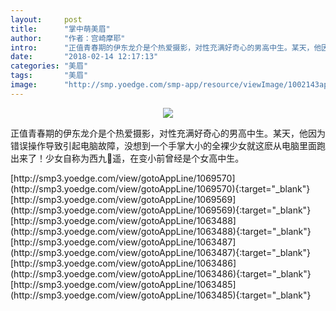 ```yaml
---
layout:     post
title:      "掌中萌美眉"
author:     "作者：宫崎摩耶"
intro:      "正值青春期的伊东龙介是个热爱摄影，对性充满好奇心的男高中生。某天，他因为错误操作导致引起电脑故障，没想到一个手掌大小的全裸少女就这麽从电脑里面跑出来了！少女自称为西九遥，在变小前曾经是个女高中生。"
date:       "2018-02-14 12:17:13"
categories: "美眉"
tags:       "美眉"
image:      "http://smp.yoedge.com/smp-app/resource/viewImage/1002143appline.png"
---
```

<div style="text-align: center">
<p><img src="http://smp.yoedge.com/smp-app/resource/viewImage/1002143appline.png"/></p>
</div>
<p class="post-meta">
<span>正值青春期的伊东龙介是个热爱摄影，对性充满好奇心的男高中生。某天，他因为错误操作导致引起电脑故障，没想到一个手掌大小的全裸少女就这麽从电脑里面跑出来了！少女自称为西九遥，在变小前曾经是个女高中生。</span>
</p>
[http://smp3.yoedge.com/view/gotoAppLine/1069570](http://smp3.yoedge.com/view/gotoAppLine/1069570){:target="_blank"}
[http://smp3.yoedge.com/view/gotoAppLine/1069569](http://smp3.yoedge.com/view/gotoAppLine/1069569){:target="_blank"}
[http://smp3.yoedge.com/view/gotoAppLine/1063488](http://smp3.yoedge.com/view/gotoAppLine/1063488){:target="_blank"}
[http://smp3.yoedge.com/view/gotoAppLine/1063487](http://smp3.yoedge.com/view/gotoAppLine/1063487){:target="_blank"}
[http://smp3.yoedge.com/view/gotoAppLine/1063486](http://smp3.yoedge.com/view/gotoAppLine/1063486){:target="_blank"}
[http://smp3.yoedge.com/view/gotoAppLine/1063485](http://smp3.yoedge.com/view/gotoAppLine/1063485){:target="_blank"}



